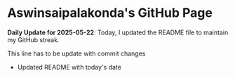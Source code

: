# Aswinsaipalakonda's GitHub Page



**Daily Update for 2025-05-22**: Today, I updated the README file to maintain my GitHub streak.

This line has to be update with commit changes 
 - Updated README with today's date
